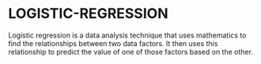 # LOGISTIC-REGRESSION
Logistic regression is a data analysis technique that uses mathematics to find the relationships between two data factors. It then uses this relationship to predict the value of one of those factors based on the other.
